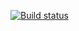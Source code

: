[![Build status](https://ci.appveyor.com/api/projects/status/ht7la2bwvg89jktr?svg=true)](https://ci.appveyor.com/project/UralHawkies/selenide)